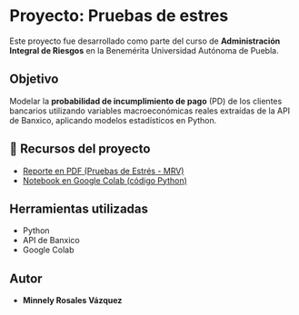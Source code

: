 # Proyecto: Pruebas de estres

Este proyecto fue desarrollado como parte del curso de **Administración Integral de Riesgos** en la Benemérita Universidad Autónoma de Puebla.

## Objetivo

Modelar la **probabilidad de incumplimiento de pago** (PD) de los clientes bancarios utilizando variables macroeconómicas reales extraídas de la API de Banxico, aplicando modelos estadísticos en Python.

## 🔗 Recursos del proyecto

-  [Reporte en PDF (Pruebas de Estrés - MRV)](./Pruebas_de_Estres_MRV.pdf)
-  [Notebook en Google Colab (código Python)](https://colab.research.google.com/drive/1e-Ae89NbuEN_fPJno1GoRwC4LEJrYlUU?usp=sharing)
  
## Herramientas utilizadas

- Python 
- API de Banxico
- Google Colab

## Autor

- **Minnely Rosales Vázquez**

